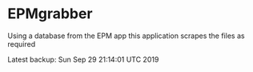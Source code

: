 # EPMgrabber
Using a database from the EPM app this application scrapes the files as required


Latest backup: Sun Sep 29 21:14:01 UTC 2019
